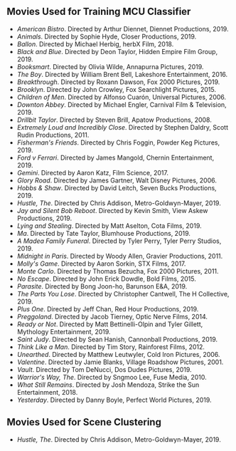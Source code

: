 ## Movies Used for Training MCU Classifier
- *American Bistro*. Directed by Arthur Diennet, Diennet Productions, 2019.
- *Animals*. Directed by Sophie Hyde, Closer Productions, 2019.
- *Ballon*. Directed by Michael Herbig, herbX Film, 2018.
- *Black and Blue*. Directed by Deon Taylor, Hidden Empire Film Group, 2019.
- *Booksmart*. Directed by Olivia Wilde, Annapurna Pictures, 2019.
- *The Boy*. Directed by William Brent Bell, Lakeshore Entertainment, 2016.
- *Breakthrough*. Directed by Roxann Dawson, Fox 2000 Pictures, 2019.
- *Brooklyn*. Directed by John Crowley, Fox Searchlight Pictures, 2015.
- *Children of Men*. Directed by Alfonso Cuarón, Universal Pictures, 2006.
- *Downton Abbey*. Directed by Michael Engler, Carnival Film & Television, 2019.
- *Drillbit Taylor*. Directed by Steven Brill, Apatow Productions, 2008.
- *Extremely Loud and Incredibly Close*. Directed by Stephen Daldry, Scott Rudin Productions, 2011.
- *Fisherman's Friends*. Directed by Chris Foggin, Powder Keg Pictures, 2019.
- *Ford v Ferrari*. Directed by James Mangold, Chernin Entertainment, 2019.
- *Gemini*. Directed by Aaron Katz, Film Science, 2017.
- *Glory Road*. Directed by James Gartner, Walt Disney Pictures, 2006.
- *Hobbs & Shaw*. Directed by David Leitch, Seven Bucks Productions, 2019.
- *Hustle, The*. Directed by Chris Addison, Metro-Goldwyn-Mayer, 2019.
- *Jay and Silent Bob Reboot*. Directed by Kevin Smith, View Askew Productions, 2019.
- *Lying and Stealing*. Directed by Matt Aselton, Cota Films, 2019.
- *Ma*. Directed by Tate Taylor, Blumhouse Productions, 2019.
- *A Madea Family Funeral*. Directed by Tyler Perry, Tyler Perry Studios, 2019.
- *Midnight in Paris*. Directed by Woody Allen, Gravier Productions, 2011.
- *Molly's Game*. Directed by Aaron Sorkin, STX Films, 2017.
- *Monte Carlo*. Directed by Thomas Bezucha, Fox 2000 Pictures, 2011.
- *No Escape*. Directed by John Erick Dowdle, Bold Films, 2015.
- *Parasite*. Directed by Bong Joon-ho, Barunson E&A, 2019.
- *The Parts You Lose*. Directed by Christopher Cantwell, The H Collective, 2019.
- *Plus One*. Directed by Jeff Chan, Red Hour Productions, 2019.
- *Preggoland*. Directed by Jacob Tierney, Optic Nerve Films, 2014.
- *Ready or Not*. Directed by Matt Bettinelli-Olpin and Tyler Gillett, Mythology Entertainment, 2019.
- *Saint Judy*. Directed by Sean Hanish, Cannonball Productions, 2019.
- *Think Like a Man*. Directed by Tim Story, Rainforest Films, 2012.
- *Unearthed*. Directed by Matthew Leutwyler, Cold Iron Pictures, 2006.
- *Valentine*. Directed by Jamie Blanks, Village Roadshow Pictures, 2001.
- *Vault*. Directed by Tom DeNucci, Dos Dudes Pictures, 2019.
- *Warrior's Way, The*. Directed by Sngmoo Lee, Fuse Media, 2010.
- *What Still Remains*. Directed by Josh Mendoza, Strike the Sun Entertainment, 2018.
- *Yesterday*. Directed by Danny Boyle, Perfect World Pictures, 2019.

## Movies Used for Scene Clustering
- *Hustle, The*. Directed by Chris Addison, Metro-Goldwyn-Mayer, 2019.
